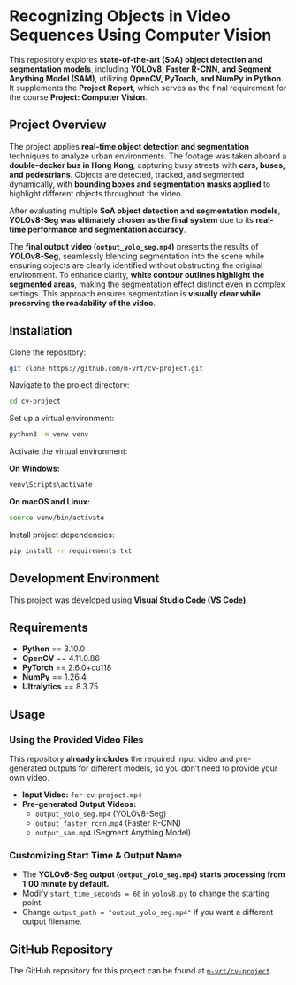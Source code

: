 # Recognizing Objects in Video Sequences Using Computer Vision  

This repository explores **state-of-the-art (SoA) object detection and segmentation models**, including **YOLOv8, Faster R-CNN, and Segment Anything Model (SAM)**, utilizing **OpenCV, PyTorch, and NumPy in Python**. It supplements the **Project Report**, which serves as the final requirement for the course **Project: Computer Vision**.  

## **Project Overview**  

The project applies **real-time object detection and segmentation** techniques to analyze urban environments. The footage was taken aboard a **double-decker bus in Hong Kong**, capturing busy streets with **cars, buses, and pedestrians**. Objects are detected, tracked, and segmented dynamically, with **bounding boxes and segmentation masks applied** to highlight different objects throughout the video.  

After evaluating multiple **SoA object detection and segmentation models**, **YOLOv8-Seg was ultimately chosen as the final system** due to its **real-time performance and segmentation accuracy**.  

The **final output video (`output_yolo_seg.mp4`)** presents the results of **YOLOv8-Seg**, seamlessly blending segmentation into the scene while ensuring objects are clearly identified without obstructing the original environment. To enhance clarity, **white contour outlines highlight the segmented areas**, making the segmentation effect distinct even in complex settings. This approach ensures segmentation is **visually clear while preserving the readability of the video**.  

## Installation  

Clone the repository:  
```bash
git clone https://github.com/m-vrt/cv-project.git
```

Navigate to the project directory:  
```bash
cd cv-project
```

Set up a virtual environment:  
```bash
python3 -m venv venv
```

Activate the virtual environment:  

**On Windows:**  
```bash
venv\Scripts\activate
```

**On macOS and Linux:**  
```bash
source venv/bin/activate
```

Install project dependencies:  
```bash
pip install -r requirements.txt
```

## Development Environment  

This project was developed using **Visual Studio Code (VS Code)**.

## Requirements  

- **Python** == 3.10.0  
- **OpenCV** == 4.11.0.86  
- **PyTorch** == 2.6.0+cu118  
- **NumPy** == 1.26.4  
- **Ultralytics** == 8.3.75  

## Usage  

### **Using the Provided Video Files**  
This repository **already includes** the required input video and pre-generated outputs for different models, so you don’t need to provide your own video.  

- **Input Video:** `for cv-project.mp4`  
- **Pre-generated Output Videos:**  
  - `output_yolo_seg.mp4` (YOLOv8-Seg)  
  - `output_faster_rcnn.mp4` (Faster R-CNN)  
  - `output_sam.mp4` (Segment Anything Model)  

### **Customizing Start Time & Output Name**  
- The **YOLOv8-Seg output (`output_yolo_seg.mp4`) starts processing from 1:00 minute by default.**  
- Modify `start_time_seconds = 60` in `yolov8.py` to change the starting point.  
- Change `output_path = "output_yolo_seg.mp4"` if you want a different output filename.  

## GitHub Repository  

The GitHub repository for this project can be found at [`m-vrt/cv-project`](https://github.com/m-vrt/cv-project).
